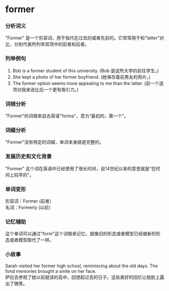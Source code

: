 # former

### 分析词义

  

"Former" 是一个形容词，用于指代在过去的或者先前的。它常常用于和"latter"对比，分别代表所列举其项中的前者和后者。

  

### 列举例句

  

1.  Bob is a former student of this university. (Bob 是这所大学的前任学生。)
2.  She kept a photo of her former boyfriend. (她保存着前男友的照片。)
3.  The former option seems more appealing to me than the latter. (前一个选项对我来说比后一个更有吸引力。)

  

### 词根分析

  

"Former"的词根来自古英语"forma"，意为“最初的，第一个”。

  

### 词缀分析

  

"Former"没有特定的词缀，单词本身就是完整的。

  

### 发展历史和文化背景

  

"Former" 这个词在英语中已经使用了很长时间，自14世纪以来的意思就是“在时间上较早的”。

  

### 单词变形

  

形容词：Former (前者）  
名词：Formerly (以前）

  

### 记忆辅助

  

这个单词可以通过"form"这个词根来记忆，就像旧的形态或者模型已经被新的形态或者模型取代了一样。

  

### 小故事

  

Sarah visited her former high school, reminiscing about the old days. The fond memories brought a smile on her face.  
萨拉去参观了她以前就读的高中，回想起过去的日子。这些美好的回忆让她脸上露出了微笑。
